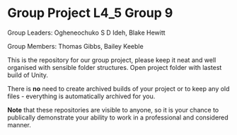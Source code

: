 # Group Project L4_5 Group 9 

Group Leaders: 
Ogheneochuko S D Ideh, 
Blake Hewitt 

Group Members:
Thomas Gibbs,
Bailey Keeble 

This is the repository for our group project, please keep it neat and well organised with sensible folder structures. 
Open project folder with lastest build of Unity.

There is **no** need to create archived builds of your project or to keep any old files - everything is automatically archived for you.

**Note** that these repositories are visible to anyone, so it is your chance to publically demonstrate your ability to work in a professional and considered manner.
